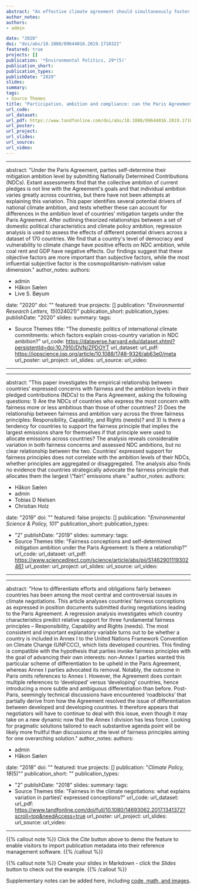 ```yaml
---
abstract: "An effective climate agreement should simultaneously foster broad participation, high ambition, and sufficient compliance: this is the effectiveness trilemma. While the Paris Agreement has been acclaimed for spurring universal participation, its mitigation mechanism – an unenforced bottom-up framework of voluntary pledges – has been criticized for lacking ambition and incentivizing free riding. Does the Paris Agreement come with effectiveness trade-offs? How ambitious is the Agreement, and how likely is it that countries will comply with it? Using an effectiveness formula to assess ambition, I find that the Paris Agreement constitutes an important improvement compared to business-as-usual. Further, based on evidence from interviews with 21 climate negotiators and observers, the compliance prospects of the Agreement are evaluated as moderately positive. I conclude that the Agreement has the potential to overcome the effectiveness trilemma, and outline policy measures for achieving that objective."
author_notes:
authors:
- admin

date: "2020"
doi: "doi/abs/10.1080/09644016.2019.1710322"
featured: true
projects: []
publication: '*Environmental Politics, 29*(5)'
publication_short: 
publication_types:
publishDate: "2020"
slides: 
summary: 
tags:
- Source Themes
title: "Participation, ambition and compliance: can the Paris Agreement solve the effectiveness trilemma?"
url_code: 
url_dataset: 
url_pdf: https://www.tandfonline.com/doi/abs/10.1080/09644016.2019.1710322
url_poster: 
url_project: 
url_slides: 
url_source: 
url_video: 
---
```



---
abstract: "Under the Paris Agreement, parties self-determine their mitigation ambition level by submitting Nationally Determined Contributions (NDCs). Extant assessments find that the collective ambition of current pledges is not line with the Agreement's goals and that individual ambition varies greatly across countries, but there have not been attempts at explaining this variation. This paper identifies several potential drivers of national climate ambition, and tests whether these can account for differences in the ambition level of countries' mitigation targets under the Paris Agreement. After outlining theorized relationships between a set of domestic political characteristics and climate policy ambition, regression analysis is used to assess the effects of different potential drivers across a dataset of 170 countries. We find that a country's level of democracy and vulnerability to climate change have positive effects on NDC ambition, while coal rent and GDP have negative effects. Our findings suggest that these objective factors are more important than subjective factors, while the most influential subjective factor is the cosmopolitanism-nativism value dimension."
author_notes:
authors:
- admin
- Håkon Sælen
- Live S. Bøyum

date: "2020"
doi: ""
featured: true
projects: []
publication: "*Environmental Research Letters, 15*(024021)"
publication_short: 
publication_types:
publishDate: "2020"
slides: 
summary:
tags:
- Source Themes
title: "The domestic politics of international climate commitments: which factors explain cross-country variation in NDC ambition?"
url_code: https://dataverse.harvard.edu/dataset.xhtml?persistentId=doi:10.7910/DVN/ZPDOYT
url_dataset: 
url_pdf: https://iopscience.iop.org/article/10.1088/1748-9326/ab63e0/meta
url_poster: 
url_project: 
url_slides: 
url_source: 
url_video: 
---
---
abstract: "This paper investigates the empirical relationship between countries’ expressed concerns with fairness and the ambition levels in their pledged contributions (NDCs) to the Paris Agreement, asking the following questions: 1) Are the NDCs of countries who express the most concern with fairness more or less ambitious than those of other countries? 2) Does the relationship between fairness and ambition vary across the three fairness principles: Responsibility, Capability, and Rights (needs)? and 3) Is there a tendency for countries to support the fairness principle that implies the largest emissions share for themselves if that principle were used to allocate emissions across countries? The analysis reveals considerable variation in both fairness concerns and assessed NDC ambitions, but no clear relationship between the two. Countries’ expressed support for fairness principles does not correlate with the ambition levels of their NDCs, whether principles are aggregated or disaggregated. The analysis also finds no evidence that countries strategically advocate the fairness principle that allocates them the largest \“fair\” emissions share."
author_notes:
authors:
- Håkon Sælen
- admin
- Tobias D Nielsen
- Christian Holz

date: "2019"
doi: ""
featured: false
projects: []
publication: "*Environmental Science & Policy, 101*"
publication_short: 
publication_types:
- "2"
publishDate: "2019"
slides: 
summary: 
tags:
- Source Themes
title: "Fairness conceptions and self-determined mitigation ambition under the Paris Agreement: Is there a relationship?"
url_code:
url_dataset: 
url_pdf: https://www.sciencedirect.com/science/article/abs/pii/S1462901119302461
url_poster: 
url_project: 
url_slides: 
url_source: 
url_video: 
---


---
abstract: "How to differentiate efforts and obligations fairly between countries has been among the most central and controversial issues in climate negotiations. This article analyses countries’ fairness conceptions as expressed in position documents submitted during negotiations leading to the Paris Agreement. A regression analysis investigates which country characteristics predict relative support for three fundamental fairness principles – Responsibility, Capability and Rights (needs). The most consistent and important explanatory variable turns out to be whether a country is included in Annex I to the United Nations Framework Convention on Climate Change (UNFCCC), which lists developed countries. This finding is compatible with the hypothesis that parties invoke fairness principles with the goal of advancing their own interests: non-Annex I parties wanted this particular scheme of differentiation to be upheld in the Paris Agreement, whereas Annex I parties advocated its removal. Notably, the outcome in Paris omits references to Annex I. However, the Agreement does contain multiple references to ‘developed’ versus ‘developing’ countries, hence introducing a more subtle and ambiguous differentiation than before. Post-Paris, seemingly technical discussions have encountered ‘roadblocks’ that partially derive from how the Agreement resolved the issue of differentiation between developed and developing countries. It therefore appears that negotiators will have to continue to deal with this issue, even though it may take on a new dynamic now that the Annex I division has less force. Looking for pragmatic solutions tailored to each substantive agenda point will be likely more fruitful than discussions at the level of fairness principles aiming for one overarching solution."
author_notes:
authors:
- admin
- Håkon Sælen

date: "2018"
doi: ""
featured: true
projects: []
publication: "*Climate Policy, 18*(5)""
publication_short: ""
publication_types:
- "2"
publishDate: "2018"
slides: 
summary: 
tags:
- Source Themes
title: "Fairness in the climate negotiations: what explains variation in parties\’ expressed conceptions?"
url_code:
url_dataset: 
url_pdf: https://www.tandfonline.com/doi/full/10.1080/14693062.2017.1341372?scroll=top&needAccess=true
url_poster: 
url_project: 
url_slides: 
url_source: 
url_video: 
---

{{% callout note %}}
Click the *Cite* button above to demo the feature to enable visitors to import publication metadata into their reference management software.
{{% /callout %}}

{{% callout note %}}
Create your slides in Markdown - click the *Slides* button to check out the example.
{{% /callout %}}

Supplementary notes can be added here, including [code, math, and images](https://wowchemy.com/docs/writing-markdown-latex/).
